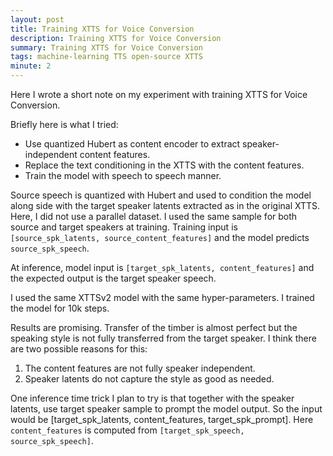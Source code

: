 ```yaml
---
layout: post
title: Training XTTS for Voice Conversion
description: Training XTTS for Voice Conversion
summary: Training XTTS for Voice Conversion
tags: machine-learning TTS open-source XTTS
minute: 2
---
```


Here I wrote a short note on my experiment with training XTTS for Voice Conversion.

Briefly here is what I tried:

- Use quantized Hubert as content encoder to extract speaker-independent content features.
- Replace the text conditioning in the XTTS with the content features.
- Train the model with speech to speech manner.

Source speech is quantized with Hubert and used to condition the model along side with the target speaker latents extracted as in the original XTTS.
Here, I did not use a parallel dataset. I used the same sample for both source and target speakers at training. Training input is `[source_spk_latents, source_content_features]` and the model predicts `source_spk_speech`.

At inference, model input is `[target_spk_latents, content_features]` and the expected output is the target speaker speech.

I used the same XTTSv2 model with the same hyper-parameters. I trained the model for 10k steps.

Results are promising. Transfer of the timber is almost perfect but the speaking style is not fully transferred from the target speaker. I think there are two possible reasons for this:

1. The content features are not fully speaker independent.
2. Speaker latents do not capture the style as good as needed.

One inference time trick I plan to try is that together with the speaker latents, use target speaker sample to prompt the model output. So the input would be [target_spk_latents, content_features, target_spk_prompt]. Here `content_features` is computed from `[target_spk_speech, source_spk_speech]`.

